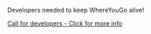 Developers needed to keep WhereYouGo alive!

[Call for developers - Click for more info](development)

